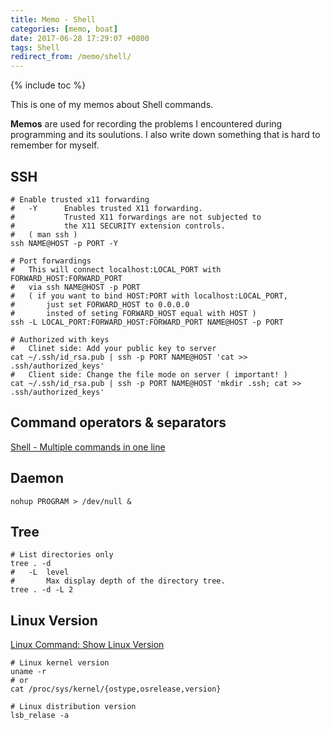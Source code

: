 ```yaml
---
title: Memo - Shell
categories: [memo, boat]
date: 2017-06-28 17:29:07 +0800
tags: Shell
redirect_from: /memo/shell/
---
```


{% include toc %}

This is one of my memos about Shell commands.

**Memos** are used for recording the problems I encountered during programming and its soulutions. I also write down something that is hard to remember for myself.

<!--shoreline-->

## SSH

``` shell
# Enable trusted x11 forwarding
#   -Y      Enables trusted X11 forwarding.  
#           Trusted X11 forwardings are not subjected to 
#           the X11 SECURITY extension controls.
#   ( man ssh )
ssh NAME@HOST -p PORT -Y

# Port forwardings
#   This will connect localhost:LOCAL_PORT with FORWARD_HOST:FORWARD_PORT
#   via ssh NAME@HOST -p PORT
#   ( if you want to bind HOST:PORT with localhost:LOCAL_PORT,
#       just set FORWARD_HOST to 0.0.0.0 
#       insted of seting FORWARD_HOST equal with HOST )
ssh -L LOCAL_PORT:FORWARD_HOST:FORWARD_PORT NAME@HOST -p PORT

# Authorized with keys
#   Clinet side: Add your public key to server
cat ~/.ssh/id_rsa.pub | ssh -p PORT NAME@HOST 'cat >> .ssh/authorized_keys'
#   Client side: Change the file mode on server ( important! )
cat ~/.ssh/id_rsa.pub | ssh -p PORT NAME@HOST 'mkdir .ssh; cat >> .ssh/authorized_keys'
```

## Command operators & separators

[Shell - Multiple commands in one line](https://stackoverflow.com/questions/5130847/shell-multiple-commands-in-one-line)

## Daemon

``` shell
nohup PROGRAM > /dev/null &
```

## Tree

``` shell
# List directories only
tree . -d
#   -L  level
#       Max display depth of the directory tree.
tree . -d -L 2
```

## Linux Version

[Linux Command: Show Linux Version](https://www.cyberciti.biz/faq/command-to-show-linux-version/)

``` shell
# Linux kernel version
uname -r
# or
cat /proc/sys/kernel/{ostype,osrelease,version}

# Linux distribution version
lsb_relase -a
```

